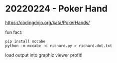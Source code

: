 # 20220224 - Poker Hand
https://codingdojo.org/kata/PokerHands/

fun fact:
```
pip install mccabe
python -m mccabe -d richard.py > richard.dot.txt
```
load output into graphiz viewer
profit!